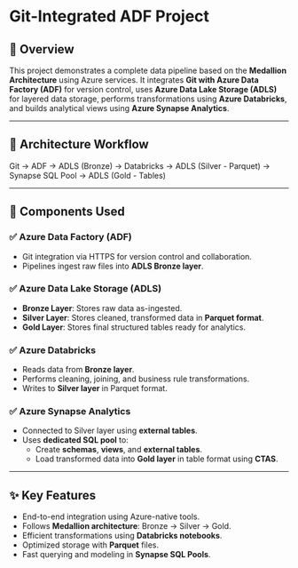 # Git-Integrated ADF Project

## 📌 Overview

This project demonstrates a complete data pipeline based on the **Medallion Architecture** using Azure services. It integrates **Git with Azure Data Factory (ADF)** for version control, uses **Azure Data Lake Storage (ADLS)** for layered data storage, performs transformations using **Azure Databricks**, and builds analytical views using **Azure Synapse Analytics**.

---

## 🔁 Architecture Workflow

Git → ADF → ADLS (Bronze) → Databricks → ADLS (Silver - Parquet) → Synapse SQL Pool → ADLS (Gold - Tables)

---

## 🔧 Components Used

### ✅ Azure Data Factory (ADF)
- Git integration via HTTPS for version control and collaboration.
- Pipelines ingest raw files into **ADLS Bronze layer**.

### ✅ Azure Data Lake Storage (ADLS)
- **Bronze Layer**: Stores raw data as-ingested.
- **Silver Layer**: Stores cleaned, transformed data in **Parquet format**.
- **Gold Layer**: Stores final structured tables ready for analytics.

### ✅ Azure Databricks
- Reads data from **Bronze layer**.
- Performs cleaning, joining, and business rule transformations.
- Writes to **Silver layer** in Parquet format.

### ✅ Azure Synapse Analytics
- Connected to Silver layer using **external tables**.
- Uses **dedicated SQL pool** to:
  - Create **schemas**, **views**, and **external tables**.
  - Load transformed data into **Gold layer** in table format using **CTAS**.

---

## ✨ Key Features

- End-to-end integration using Azure-native tools.
- Follows **Medallion architecture**: Bronze → Silver → Gold.
- Efficient transformations using **Databricks notebooks**.
- Optimized storage with **Parquet** files.
- Fast querying and modeling in **Synapse SQL Pools**.





